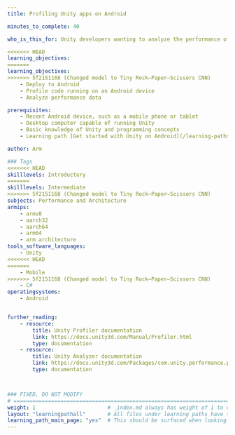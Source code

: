 ```yaml
---
title: Profiling Unity apps on Android

minutes_to_complete: 40

who_is_this_for: Unity developers wanting to analyze the performance of their apps on Android devices

<<<<<<< HEAD
learning_objectives:
=======
learning_objectives: 
>>>>>>> 5f2151168 (Changed model to Tiny Rock–Paper–Scissors CNN)
    - Deploy to Android
    - Profile code running on an Android device
    - Analyze performance data

prerequisites:
    - Recent Android device, such as a mobile phone or tablet
    - Desktop computer capable of running Unity
    - Basic knowledge of Unity and programming concepts
    - Learning path [Get started with Unity on Android](/learning-paths/mobile-graphics-and-gaming/get-started-with-unity-on-android)

author: Arm

### Tags
<<<<<<< HEAD
skilllevels: Introductory
=======
skilllevels: Intermediate
>>>>>>> 5f2151168 (Changed model to Tiny Rock–Paper–Scissors CNN)
subjects: Performance and Architecture
armips:
    - armv8
    - aarch32
    - aarch64
    - arm64
    - arm architecture
tools_software_languages:
    - Unity
<<<<<<< HEAD
=======
    - Mobile
>>>>>>> 5f2151168 (Changed model to Tiny Rock–Paper–Scissors CNN)
    - C#
operatingsystems:
    - Android


further_reading:
    - resource:
        title: Unity Profiler documentation
        link: https://docs.unity3d.com/Manual/Profiler.html
        type: documentation
    - resource:
        title: Unity Analyzer documentation
        link: https://docs.unity3d.com/Packages/com.unity.performance.profile-analyzer@0.4/manual/profiler-analyzer-window.html
        type: documentation



### FIXED, DO NOT MODIFY
# ================================================================================
weight: 1                       # _index.md always has weight of 1 to order correctly
layout: "learningpathall"       # All files under learning paths have this same wrapper
learning_path_main_page: "yes"  # This should be surfaced when looking for related content. Only set for _index.md of learning path content.
---
```

